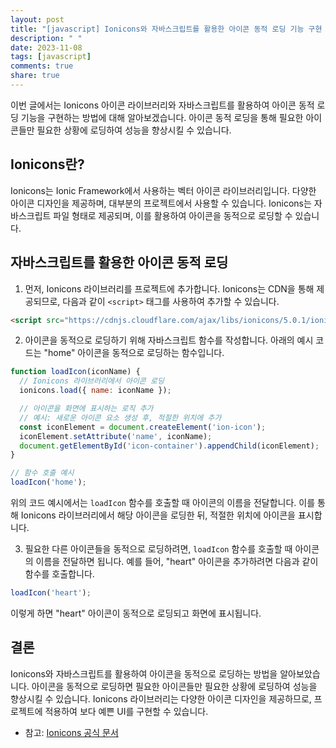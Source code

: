 ```yaml
---
layout: post
title: "[javascript] Ionicons와 자바스크립트를 활용한 아이콘 동적 로딩 기능 구현 방법"
description: " "
date: 2023-11-08
tags: [javascript]
comments: true
share: true
---
```


이번 글에서는 Ionicons 아이콘 라이브러리와 자바스크립트를 활용하여 아이콘 동적 로딩 기능을 구현하는 방법에 대해 알아보겠습니다. 아이콘 동적 로딩을 통해 필요한 아이콘들만 필요한 상황에 로딩하여 성능을 향상시킬 수 있습니다.

## Ionicons란?

Ionicons는 Ionic Framework에서 사용하는 벡터 아이콘 라이브러리입니다. 다양한 아이콘 디자인을 제공하며, 대부분의 프로젝트에서 사용할 수 있습니다. Ionicons는 자바스크립트 파일 형태로 제공되며, 이를 활용하여 아이콘을 동적으로 로딩할 수 있습니다.

## 자바스크립트를 활용한 아이콘 동적 로딩

1. 먼저, Ionicons 라이브러리를 프로젝트에 추가합니다. Ionicons는 CDN을 통해 제공되므로, 다음과 같이 `<script>` 태그를 사용하여 추가할 수 있습니다.

```html
<script src="https://cdnjs.cloudflare.com/ajax/libs/ionicons/5.0.1/ionicons.js"></script>
```

2. 아이콘을 동적으로 로딩하기 위해 자바스크립트 함수를 작성합니다. 아래의 예시 코드는 "home" 아이콘을 동적으로 로딩하는 함수입니다.

```javascript
function loadIcon(iconName) {
  // Ionicons 라이브러리에서 아이콘 로딩
  ionicons.load({ name: iconName });

  // 아이콘을 화면에 표시하는 로직 추가
  // 예시: 새로운 아이콘 요소 생성 후, 적절한 위치에 추가
  const iconElement = document.createElement('ion-icon');
  iconElement.setAttribute('name', iconName);
  document.getElementById('icon-container').appendChild(iconElement);
}

// 함수 호출 예시
loadIcon('home');
```

위의 코드 예시에서는 `loadIcon` 함수를 호출할 때 아이콘의 이름을 전달합니다. 이를 통해 Ionicons 라이브러리에서 해당 아이콘을 로딩한 뒤, 적절한 위치에 아이콘을 표시합니다.

3. 필요한 다른 아이콘들을 동적으로 로딩하려면, `loadIcon` 함수를 호출할 때 아이콘의 이름을 전달하면 됩니다. 예를 들어, "heart" 아이콘을 추가하려면 다음과 같이 함수를 호출합니다.

```javascript
loadIcon('heart');
```

이렇게 하면 "heart" 아이콘이 동적으로 로딩되고 화면에 표시됩니다.

## 결론

Ionicons와 자바스크립트를 활용하여 아이콘을 동적으로 로딩하는 방법을 알아보았습니다. 아이콘을 동적으로 로딩하면 필요한 아이콘들만 필요한 상황에 로딩하여 성능을 향상시킬 수 있습니다. Ionicons 라이브러리는 다양한 아이콘 디자인을 제공하므로, 프로젝트에 적용하여 보다 예쁜 UI를 구현할 수 있습니다.

- 참고: [Ionicons 공식 문서](https://ionicons.com/)